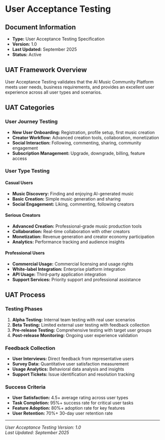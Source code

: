 # User Acceptance Testing

## Document Information
- **Type:** User Acceptance Testing Specification
- **Version:** 1.0
- **Last Updated:** September 2025
- **Status:** Active

## UAT Framework Overview

User Acceptance Testing validates that the AI Music Community Platform meets user needs, business requirements, and provides an excellent user experience across all user types and scenarios.

## UAT Categories

### User Journey Testing
- **New User Onboarding:** Registration, profile setup, first music creation
- **Creator Workflow:** Advanced creation tools, collaboration, monetization
- **Social Interaction:** Following, commenting, sharing, community engagement
- **Subscription Management:** Upgrade, downgrade, billing, feature access

### User Type Testing

#### Casual Users
- **Music Discovery:** Finding and enjoying AI-generated music
- **Basic Creation:** Simple music generation and sharing
- **Social Engagement:** Liking, commenting, following creators

#### Serious Creators
- **Advanced Creation:** Professional-grade music production tools
- **Collaboration:** Real-time collaboration with other creators
- **Monetization:** Revenue generation and creator economy participation
- **Analytics:** Performance tracking and audience insights

#### Professional Users
- **Commercial Usage:** Commercial licensing and usage rights
- **White-label Integration:** Enterprise platform integration
- **API Usage:** Third-party application integration
- **Support Services:** Priority support and professional assistance

## UAT Process

### Testing Phases
1. **Alpha Testing:** Internal team testing with real user scenarios
2. **Beta Testing:** Limited external user testing with feedback collection
3. **Pre-release Testing:** Comprehensive testing with target user groups
4. **Post-release Monitoring:** Ongoing user experience validation

### Feedback Collection
- **User Interviews:** Direct feedback from representative users
- **Survey Data:** Quantitative user satisfaction measurement
- **Usage Analytics:** Behavioral data analysis and insights
- **Support Tickets:** Issue identification and resolution tracking

### Success Criteria
- **User Satisfaction:** 4.5+ average rating across user types
- **Task Completion:** 95%+ success rate for critical user tasks
- **Feature Adoption:** 80%+ adoption rate for key features
- **User Retention:** 70%+ 30-day user retention rate

---

*User Acceptance Testing Version: 1.0*  
*Last Updated: September 2025*